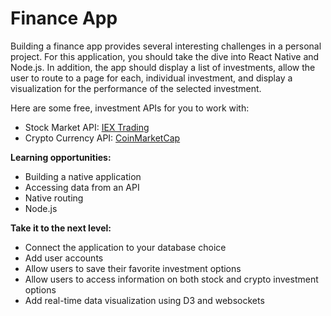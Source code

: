 # Finance App

Building a finance app provides several interesting challenges in a personal project. For this application, you should take the dive into React Native and Node.js. In addition, the app should display a list of investments, allow the user to route to a page for each, individual investment, and display a visualization for the performance of the selected investment.

Here are some free, investment APIs for you to work with:
- Stock Market API: [IEX Trading](https://iextrading.com/developer/)
- Crypto Currency API: [CoinMarketCap](https://coinmarketcap.com/api/)

**Learning opportunities:**
- Building a native application
- Accessing data from an API
- Native routing
- Node.js

**Take it to the next level:**
- Connect the application to your database choice
- Add user accounts
- Allow users to save their favorite investment options
- Allow users to access information on both stock and crypto investment options
- Add real-time data visualization using D3 and websockets
